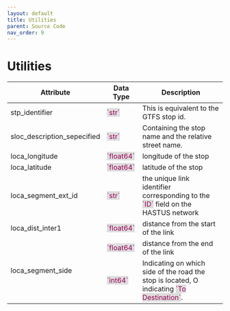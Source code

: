 ```yaml
---
layout: default
title: Utilities 
parent: Source Code
nav_order: 9
---
```

# Utilities


<table class="tg"><thead>
  <tr>
    <th class="tg-0pky">Attribute</th>
    <th class="tg-0pky">Data Type</th>
    <th class="tg-0pky">Description</th>
  </tr></thead>
<tbody>
  <tr>
    <td class="tg-0pky">stp_identifier</td>
    <td class="tg-0pky"><span style="color:#905;background-color:#ddd">`str`</span></td>
    <td class="tg-0pky">This is equivalent to the GTFS stop id.</td>
  </tr>
  <tr>
    <td class="tg-0pky">sloc_description_sepecified</td>
    <td class="tg-0pky"><span style="color:#905;background-color:#ddd">`str`</span></td>
    <td class="tg-0pky">Containing the stop name and the relative street name.</td>
  </tr>
  <tr>
    <td class="tg-0pky">loca_longitude</td>
    <td class="tg-0pky"><span style="color:#905;background-color:#ddd">`float64`</span></td>
    <td class="tg-0pky">longitude of the stop </td>
  </tr>
  <tr>
    <td class="tg-0pky">loca_latitude</td>
    <td class="tg-0pky"><span style="color:#905;background-color:#ddd">`float64`</span></td>
    <td class="tg-0pky">latitude of the stop</td>
  </tr>
  <tr>
    <td class="tg-0pky">loca_segment_ext_id</td>
    <td class="tg-0pky"><span style="color:#905;background-color:#ddd">`str`</span></td>
    <td class="tg-0pky">the unique link identifier corresponding to the <span style="color:#905;background-color:#ddd">`ID`</span> field on the HASTUS network</td>
  </tr>
  <tr>
    <td class="tg-0pky">loca_dist_inter1</td>
    <td class="tg-0pky"><span style="color:#905;background-color:#ddd">`float64`</span></td>
    <td class="tg-0pky">distance from the start of the link</td>
  </tr>
  <tr>
    <td class="tg-0pky" rowspan="2">loca_segment_side</td>
    <td class="tg-0pky"><span style="color:#905;background-color:#ddd">`float64`</span></td>
    <td class="tg-0pky">distance from the end of the link</td>
  </tr>
  <tr>
    <td class="tg-0pky"><span style="color:#905;background-color:#ddd">`int64`</span></td>
    <td class="tg-0pky">Indicating on which side of the road the stop is located, O indicating <span style="color:#905;background-color:#ddd">`To Destination`</span>.</td>
  </tr>
</tbody></table>